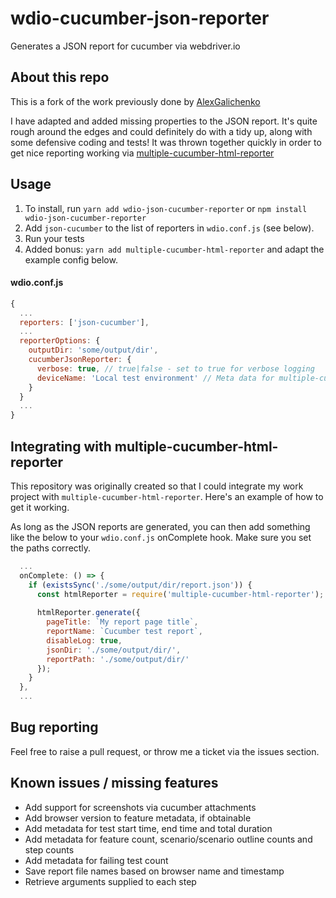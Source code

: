 # wdio-cucumber-json-reporter
Generates a JSON report for cucumber via webdriver.io

## About this repo ##

This is a fork of the work previously done by [AlexGalichenko](https://github.com/AlexGalichenko/wdio-cucumber-json-reporter)

I have adapted and added missing properties to the JSON report. It's quite rough around the edges and could definitely do with a tidy up, along with some defensive coding and tests! It was thrown together quickly in order to get nice reporting working via [multiple-cucumber-html-reporter](https://github.com/wswebcreation/multiple-cucumber-html-reporter)

## Usage ##

1. To install, run `yarn add wdio-json-cucumber-reporter` or `npm install wdio-json-cucumber-reporter`
2. Add `json-cucumber` to the list of reporters in `wdio.conf.js` (see below).
3. Run your tests
4. Added bonus: `yarn add multiple-cucumber-html-reporter` and adapt the example config below.

#### wdio.conf.js ####
```javascript
{
  ...
  reporters: ['json-cucumber'],
  ...
  reporterOptions: {
    outputDir: 'some/output/dir',
    cucumberJsonReporter: {
      verbose: true, // true|false - set to true for verbose logging
      deviceName: 'Local test environment' // Meta data for multiple-cucumber-html-reporter
    }
  }
  ...
}
```

## Integrating with multiple-cucumber-html-reporter

This repository was originally created so that I could integrate my work project with `multiple-cucumber-html-reporter`. Here's an example of how to get it working.

As long as the JSON reports are generated, you can then add something like the below to your `wdio.conf.js` onComplete hook. Make sure you set the paths correctly.

```javascript
  ...
  onComplete: () => {
    if (existsSync('./some/output/dir/report.json')) {
      const htmlReporter = require('multiple-cucumber-html-reporter');
      
      htmlReporter.generate({
        pageTitle: `My report page title`,
        reportName: `Cucumber test report`,
        disableLog: true,
        jsonDir: './some/output/dir/',
        reportPath: './some/output/dir/'
      });
    }
  },
  ...
``` 

## Bug reporting ##

Feel free to raise a pull request, or throw me a ticket via the issues section.

## Known issues / missing features ##

* Add support for screenshots via cucumber attachments
* Add browser version to feature metadata, if obtainable
* Add metadata for test start time, end time and total duration
* Add metadata for feature count, scenario/scenario outline counts and step counts
* Add metadata for failing test count
* Save report file names based on browser name and timestamp
* Retrieve arguments supplied to each step
